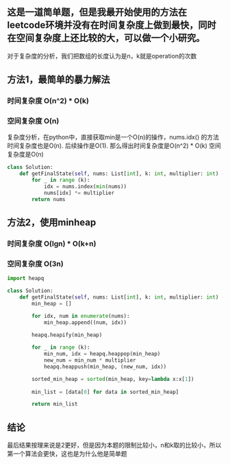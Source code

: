 ## 这是一道简单题，但是我最开始使用的方法在leetcode环境并没有在时间复杂度上做到最快，同时在空间复杂度上还比较的大，可以做一个小研究。
对于复杂度的分析，我们把数组的长度认为是n，k就是operation的次数

## 方法1，最简单的暴力解法
### 时间复杂度 O(n^2) * O(k)
### 空间复杂度 O(n)

复杂度分析，在python中，直接获取min是一个O(n)的操作，nums.idx() 的方法时间复杂度也是O(n). 后续操作是O(1). 那么得出时间复杂度是O(n^2) * O(k)
空间复杂度是O(n)


```python
class Solution:
    def getFinalState(self, nums: List[int], k: int, multiplier: int) -> List[int]:
        for _ in range (k):
            idx = nums.index(min(nums))
            nums[idx] *= multiplier
        return nums
```




## 方法2，使用minheap
### 时间复杂度 O(lgn) * O(k+n)
### 空间复杂度 O(3n)

```python
import heapq

class Solution:
    def getFinalState(self, nums: List[int], k: int, multiplier: int) -> List[int]:
        min_heap = []

        for idx, num in enumerate(nums):
            min_heap.append((num, idx))

        heapq.heapify(min_heap)
        
        for _ in range (k):
            min_num, idx = heapq.heappop(min_heap)
            new_num = min_num * multiplier
            heapq.heappush(min_heap, (new_num, idx))

        sorted_min_heap = sorted(min_heap, key=lambda x:x[1])
        
        min_list = [data[0] for data in sorted_min_heap]

        return min_list

```

## 结论

最后结果按理来说是2更好，但是因为本题的限制比较小，n和k取的比较小，所以第一个算法会更快，这也是为什么他是简单题

